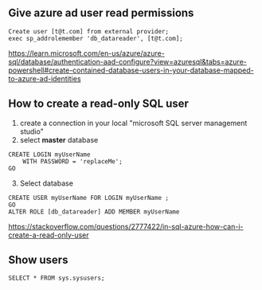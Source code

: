## Give azure ad user read permissions 
```
Create user [t@t.com] from external provider;
exec sp_addrolemember 'db_datareader', [t@t.com];
```
https://learn.microsoft.com/en-us/azure/azure-sql/database/authentication-aad-configure?view=azuresql&tabs=azure-powershell#create-contained-database-users-in-your-database-mapped-to-azure-ad-identities

## How to create a read-only SQL user
1. create a connection in your local "microsoft SQL server management studio"
2. select **master** database

```
CREATE LOGIN myUserName   
    WITH PASSWORD = 'replaceMe';  
GO
```
3. Select database
```
CREATE USER myUserName FOR LOGIN myUserName ;  
GO
ALTER ROLE [db_datareader] ADD MEMBER myUserName
```
https://stackoverflow.com/questions/2777422/in-sql-azure-how-can-i-create-a-read-only-user
## Show users
```
SELECT * FROM sys.sysusers;
```
